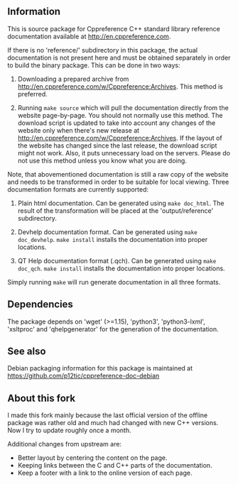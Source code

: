 Information
-----------

This is source package for Cppreference C++ standard library reference
documentation available at <http://en.cppreference.com>.

If there is no 'reference/' subdirectory in this package, the actual
documentation is not present here and must be obtained separately in order to
build the binary package. This can be done in two ways:

 1) Downloading a prepared archive from
 <http://en.cppreference.com/w/Cppreference:Archives>. This method is preferred.

 2) Running `make source` which will pull the documentation directly from the
 website page-by-page. You should not normally use this method. The download
 script is updated to take into account any changes of the website only when
 there's new release at <http://en.cppreference.com/w/Cppreference:Archives>.
 If the layout of the website has changed since the last release, the download
 script might not work. Also, it puts unnecessary load on the servers. Please do
 not use this method unless you know what you are doing.

Note, that abovementioned documentation is still a raw copy of the website and
needs to be transformed in order to be suitable for local viewing. Three
documentation formats are currently supported:

 1) Plain html documentation. Can be generated using `make doc_html`. The
 result of the transformation will be placed at the 'output/reference'
 subdirectory.

 2) Devhelp documentation format. Can be generated using `make doc_devhelp`.
 `make install` installs the documentation into proper locations.

 3) QT Help documentation format (.qch). Can be generated using `make doc_qch`.
 `make install` installs the documentation into proper locations.

Simply running `make` will run generate documentation in all three formats.

Dependencies
------------

The package depends on 'wget' (>=1.15), 'python3', 'python3-lxml', 'xsltproc'
and 'qhelpgenerator' for the generation of the documentation.

See also
--------

Debian packaging information for this package is maintained at
<https://github.com/p12tic/cppreference-doc-debian>

About this fork
---------------

I made this fork mainly because the last official version of the offline package
was rather old and much had changed with new C++ versions. Now I try to update
roughly once a month.

Additional changes from upstream are:

 * Better layout by centering the content on the page.
 * Keeping links between the C and C++ parts of the documentation.
 * Keep a footer with a link to the online version of each page.
